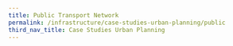 ```yaml
---
title: Public Transport Network
permalink: /infrastructure/case-studies-urban-planning/public
third_nav_title: Case Studies Urban Planning
---
```

